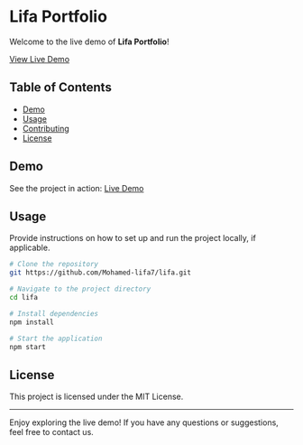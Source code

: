 # Lifa Portfolio

Welcome to the live demo of **Lifa Portfolio**!

[View Live Demo](https://mohamed-lifa7.vercel.app)

## Table of Contents

- [Demo](#demo)
- [Usage](#usage)
- [Contributing](#contributing)
- [License](#license)


## Demo

See the project in action: [Live Demo](https://mohamed-lifa7.vercel.app)

## Usage

Provide instructions on how to set up and run the project locally, if applicable.

```bash
# Clone the repository
git https://github.com/Mohamed-lifa7/lifa.git

# Navigate to the project directory
cd lifa

# Install dependencies
npm install

# Start the application
npm start
```

## License

This project is licensed under the MIT License.


---- 

Enjoy exploring the live demo! If you have any questions or suggestions, feel free to contact us.